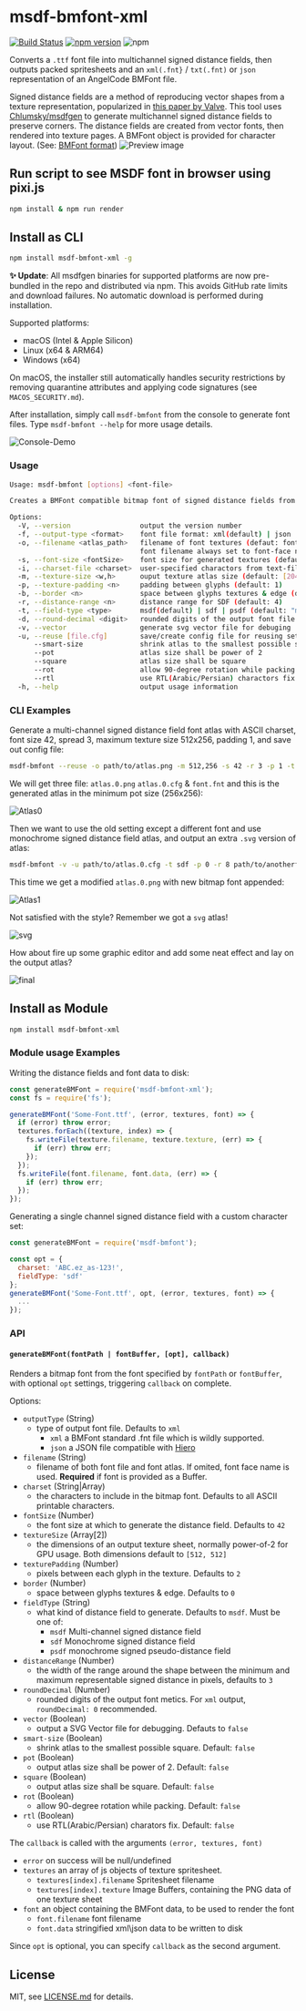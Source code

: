 # msdf-bmfont-xml

[![Build Status](https://travis-ci.org/soimy/msdf-bmfont-xml.svg?branch=master)](https://travis-ci.org/soimy/msdf-bmfont-xml)
[![npm version](https://badge.fury.io/js/msdf-bmfont-xml.svg)](https://badge.fury.io/js/msdf-bmfont-xml)
![npm](https://img.shields.io/npm/dm/msdf-bmfont-xml.svg)

Converts a `.ttf` font file into multichannel signed distance fields, then outputs packed spritesheets and an `xml(.fnt}` / `txt(.fnt)` or `json` representation of an AngelCode BMFont file.

Signed distance fields are a method of reproducing vector shapes from a texture representation, popularized in [this paper by Valve](http://www.valvesoftware.com/publications/2007/SIGGRAPH2007_AlphaTestedMagnification.pdf).
This tool uses [Chlumsky/msdfgen](https://github.com/Chlumsky/msdfgen) to generate multichannel signed distance fields to preserve corners. The distance fields are created from vector fonts, then rendered into texture pages. A BMFont object is provided for character layout. (See: [BMFont format](http://www.angelcode.com/products/bmfont/doc/file_format.html))
![Preview image](https://raw.githubusercontent.com/soimy/msdf-bmfont-xml/master/assets/msdf-bmfont-xml.png)

## Run script to see MSDF font in browser using pixi.js

```bash
npm install & npm run render
```

## Install as CLI

```bash
npm install msdf-bmfont-xml -g
```

**✨ Update**: All msdfgen binaries for supported platforms are now pre-bundled in the repo and distributed via npm. This avoids GitHub rate limits and download failures. No automatic download is performed during installation.

Supported platforms:

- macOS (Intel & Apple Silicon)
- Linux (x64 & ARM64)
- Windows (x64)

On macOS, the installer still automatically handles security restrictions by removing quarantine attributes and applying code signatures (see `MACOS_SECURITY.md`).

After installation, simply call `msdf-bmfont` from the console to generate font files.
Type `msdf-bmfont --help` for more usage details.

![Console-Demo](https://raw.githubusercontent.com/soimy/msdf-bmfont-xml/master/assets/console-demo.gif)

### Usage

```bash
Usage: msdf-bmfont [options] <font-file>

Creates a BMFont compatible bitmap font of signed distance fields from a font file

Options:
  -V, --version                 output the version number
  -f, --output-type <format>    font file format: xml(default) | json | txt (default: "xml")
  -o, --filename <atlas_path>   filename of font textures (defaut: font-face)
                                font filename always set to font-face name
  -s, --font-size <fontSize>    font size for generated textures (default: 42)
  -i, --charset-file <charset>  user-specified charactors from text-file
  -m, --texture-size <w,h>      ouput texture atlas size (default: [2048,2048])
  -p, --texture-padding <n>     padding between glyphs (default: 1)
  -b, --border <n>              space between glyphs textures & edge (default: 0)
  -r, --distance-range <n>      distance range for SDF (default: 4)
  -t, --field-type <type>       msdf(default) | sdf | psdf (default: "msdf")
  -d, --round-decimal <digit>   rounded digits of the output font file. (default: 0)
  -v, --vector                  generate svg vector file for debuging
  -u, --reuse [file.cfg]        save/create config file for reusing settings (default: false)
      --smart-size              shrink atlas to the smallest possible square
      --pot                     atlas size shall be power of 2
      --square                  atlas size shall be square
      --rot                     allow 90-degree rotation while packing
      --rtl                     use RTL(Arabic/Persian) charactors fix
  -h, --help                    output usage information
```

### CLI Examples

Generate a multi-channel signed distance field font atlas with ASCII charset, font size 42, spread 3, maximum texture size 512x256, padding 1, and save out config file:

```bash
msdf-bmfont --reuse -o path/to/atlas.png -m 512,256 -s 42 -r 3 -p 1 -t msdf path/to/font.ttf
```

We will get three file: `atlas.0.png` `atlas.0.cfg` & `font.fnt` and this is the generated atlas in the minimum pot size (256x256):

![Atlas0](https://raw.githubusercontent.com/soimy/msdf-bmfont-xml/master/assets/atlas.0.png)

Then we want to use the old setting except a different font and use monochrome signed distance field atlas, and output an extra `.svg` version of atlas:

```bash
msdf-bmfont -v -u path/to/atlas.0.cfg -t sdf -p 0 -r 8 path/to/anotherfont.ttf
```

This time we get a modified `atlas.0.png` with new bitmap font appended:

![Atlas1](https://raw.githubusercontent.com/soimy/msdf-bmfont-xml/master/assets/atlas.1.jpg)

Not satisfied with the style? Remember we got a `svg` atlas!

![svg](https://raw.githubusercontent.com/soimy/msdf-bmfont-xml/master/assets/svg.png)

How about fire up some graphic editor and add some neat effect and lay on the output atlas?

![final](https://raw.githubusercontent.com/soimy/msdf-bmfont-xml/master/assets/atlas.2.jpg)

## Install as Module

```bash
npm install msdf-bmfont-xml
```

### Module usage Examples

Writing the distance fields and font data to disk:

```js
const generateBMFont = require('msdf-bmfont-xml');
const fs = require('fs');

generateBMFont('Some-Font.ttf', (error, textures, font) => {
  if (error) throw error;
  textures.forEach((texture, index) => {
    fs.writeFile(texture.filename, texture.texture, (err) => {
      if (err) throw err;
    });
  });
  fs.writeFile(font.filename, font.data, (err) => {
    if (err) throw err;
  });
});
```

Generating a single channel signed distance field with a custom character set:

```js
const generateBMFont = require('msdf-bmfont');

const opt = {
  charset: 'ABC.ez_as-123!',
  fieldType: 'sdf'
};
generateBMFont('Some-Font.ttf', opt, (error, textures, font) => {
  ...
});
```

### API

#### `generateBMFont(fontPath | fontBuffer, [opt], callback)`

Renders a bitmap font from the font specified by `fontPath` or `fontBuffer`, with optional `opt` settings, triggering `callback` on complete.

Options:

- `outputType` (String)
  - type of output font file. Defaults to `xml`
    - `xml` a BMFont standard .fnt file which is wildly supported.
    - `json` a JSON file compatible with [Hiero](https://github.com/libgdx/libgdx/wiki/Hiero)
- `filename` (String)
  - filename of both font file and font atlas. If omited, font face name is used. **Required** if font is provided as a Buffer.
- `charset` (String|Array)
  - the characters to include in the bitmap font. Defaults to all ASCII printable characters.
- `fontSize` (Number)
  - the font size at which to generate the distance field. Defaults to `42`
- `textureSize` (Array[2])
  - the dimensions of an output texture sheet, normally power-of-2 for GPU usage. Both dimensions default to `[512, 512]`
- `texturePadding` (Number)
  - pixels between each glyph in the texture. Defaults to `2`
- `border` (Number)
  - space between glyphs textures & edge. Defaults to `0`
- `fieldType` (String)
  - what kind of distance field to generate. Defaults to `msdf`. Must be one of:
    - `msdf` Multi-channel signed distance field
    - `sdf` Monochrome signed distance field
    - `psdf` monochrome signed pseudo-distance field
- `distanceRange` (Number)
  - the width of the range around the shape between the minimum and maximum representable signed distance in pixels, defaults to `3`
- `roundDecimal` (Number)
  - rounded digits of the output font metics. For `xml` output, `roundDecimal: 0` recommended.
- `vector` (Boolean)
  - output a SVG Vector file for debugging. Defauts to `false`
- `smart-size` (Boolean)
  - shrink atlas to the smallest possible square. Default: `false`
- `pot` (Boolean)
  - output atlas size shall be power of 2. Default: `false`
- `square` (Boolean)
  - output atlas size shall be square. Default: `false`
- `rot` (Boolean)
  - allow 90-degree rotation while packing. Default: `false`
- `rtl` (Boolean)
  - use RTL(Arabic/Persian) charators fix. Default: `false`

The `callback` is called with the arguments `(error, textures, font)`

- `error` on success will be null/undefined
- `textures` an array of js objects of texture spritesheet.
  - `textures[index].filename` Spritesheet filename
  - `textures[index].texture` Image Buffers, containing the PNG data of one texture sheet
- `font` an object containing the BMFont data, to be used to render the font
  - `font.filename` font filename
  - `font.data` stringified xml\json data to be written to disk

Since `opt` is optional, you can specify `callback` as the second argument.

## License

MIT, see [LICENSE.md](http://github.com/Jam3/xhr-request/blob/master/LICENSE.md) for details.
